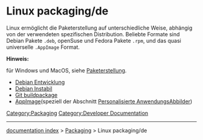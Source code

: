 # Linux packaging/de
Linux ermöglicht die Paketerstellung auf unterschiedliche Weise, abhängig von der verwendeten spezifischen Distribution. Beliebte Formate sind Debian Pakete `.deb`, openSuse und Fedora Pakete `.rpm`, und das quasi universelle `.AppImage` Format.


**Hinweis:**

für Windows und MacOS, siehe [Paketerstellung](Packaging/de.md).

-   [Debian Entwicklung](Debian_development/de.md)
-   [Debian Instabil](Debian_Unstable/de.md)
-   [Git buildpackage](Git_buildpackage/de.md)
-   [AppImage](AppImage/de.md)(speziell der Abschnitt [Personalisierte AnwendungsAbbilder](AppImage/de#Personalisierte_AnwendungsAbbilder.md))




[Category:Packaging](Category:Packaging.md) [Category:Developer Documentation](Category:Developer_Documentation.md)

---
[documentation index](../README.md) > [Packaging](Category:Packaging.md) > Linux packaging/de
